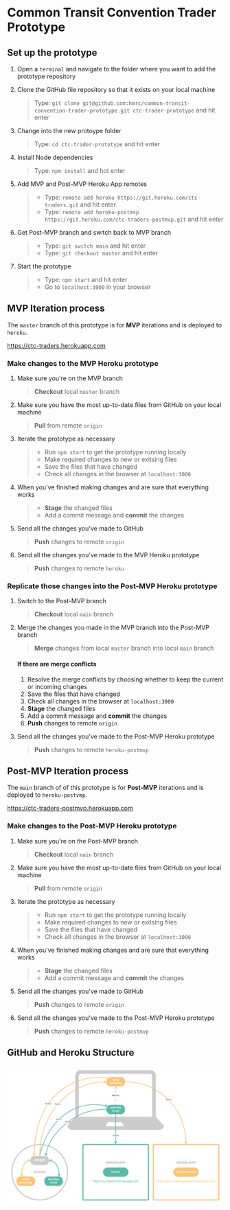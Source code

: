 
# Common Transit Convention Trader Prototype

## Set up the prototype
1.  Open a `terminal` and navigate to the folder where you want to add the prototype repository
2.  Clone the GitHub file repository so that it exists on your local machine
    > Type: `git clone git@github.com:hmrc/common-transit-convention-trader-prototype.git ctc-trader-prototype` and hit enter

3.  Change into the new protoype folder
    > Type: `cd ctc-trader-prototype` and hit enter

4.  Install Node dependencies
    > Type: `npm install` and hot enter

5.  Add MVP and Post-MVP Heroku App remotes
    > - Type: `remote add heroku https://git.heroku.com/ctc-traders.git` and hit enter
    > - Type: `remote add heroku-postmvp https://git.heroku.com/ctc-traders-postmvp.git` and hit enter

6.  Get Post-MVP branch and switch back to MVP branch
    > - Type: `git switch main` and hit enter
    > - Type: `git checkout master` and hit enter

7.  Start the prototype
    > - Type: `npm start` and hit enter
    > - Go to `localhost:3000` in your browser
    


## MVP Iteration process
The `master` branch of this prototype is for **MVP** iterations and is deployed to `heroku`.

https://ctc-traders.herokuapp.com

### Make changes to the MVP Heroku prototype
1.  Make sure you're on the MVP branch
    > **Checkout** local `master` branch

2.  Make sure you have the most up-to-date files from GitHub on your local machine
    > **Pull** from remote `origin`

3.  Iterate the prototype as necessary
    > - Run `npm start` to get the prototype running locally
    > - Make required changes to new or exitsing files
    > - Save the files that have changed
    > - Check all changes in the browser at `localhost:3000`

4.  When you've finished making changes and are sure that everything works
    > - **Stage** the changed files
    > - Add a commit message and **commit** the changes

5.  Send all the changes you've made to GitHub
    > **Push** changes to remote `origin`

6.  Send all the changes you've made to the MVP Heroku prototype
    > **Push** changes to remote `heroku`

### Replicate those changes into the Post-MVP Heroku prototype
1.  Switch to the Post-MVP branch
    > **Checkout** local `main` branch

2.  Merge the changes you made in the MVP branch into the Post-MVP branch
    > **Merge** changes from local `master` branch into local `main` branch

    #### If there are merge conflicts
    1.    Resolve the merge conflicts by choosing whether to keep the current or incoming changes
    2.    Save the files that have changed
    3.    Check all changes in the browser at `localhost:3000`
    4.    **Stage** the changed files
    5.    Add a commit message and **commit** the changes
    6.    **Push** changes to remote `origin`

3.  Send all the changes you've made to the Post-MVP Heroku prototype
    > **Push** changes to remote `heroku-postmvp`



## Post-MVP Iteration process
The `main` branch of of this prototype is for **Post-MVP** iterations and is deployed to `heroku-postvmp`.

https://ctc-traders-postmvp.herokuapp.com

### Make changes to the Post-MVP Heroku prototype
1.  Make sure you're on the Post-MVP branch
    > **Checkout** local `main` branch

2.  Make sure you have the most up-to-date files from GitHub on your local machine
    > **Pull** from remote `origin`

3.  Iterate the prototype as necessary
    > - Run `npm start` to get the prototype running locally
    > - Make required changes to new or exitsing files
    > - Save the files that have changed
    > - Check all changes in the browser at `localhost:3000`

4.  When you've finished making changes and are sure that everything works
    > - **Stage** the changed files
    > - Add a commit message and **commit** the changes


5.  Send all the changes you've made to GitHub
    > **Push** changes to remote `origin`

6.  Send all the changes you've made to the Post-MVP Heroku prototype
    > **Push** changes to remote `heroku-postmvp`



## GitHub and Heroku Structure
![GitHub and Heroku Structure](/app/assets/images/CTC-GitHub-and-Heroku-Structure.png)